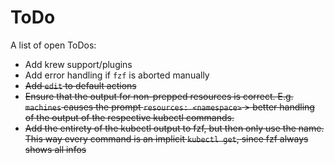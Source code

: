 # ToDo

A list of open ToDos:

- Add krew support/plugins
- Add error handling if `fzf` is aborted manually
- ~~Add `edit` to default actions~~
- ~~Ensure that the output for non-prepped resources is correct. E.g. `machines` causes the prompt `resources: <namespace>` > better handling of the output of the respective kubectl commands.~~
- ~~Add the entirety of the kubectl output to fzf, but then only use the name. This way every command is an implicit `kubectl get`, since fzf always shows all infos~~